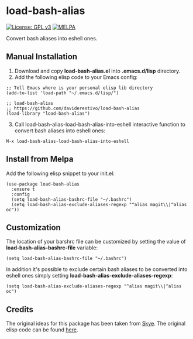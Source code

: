 # load-bash-alias

[![License: GPL v3](https://img.shields.io/badge/License-GPL%20v3-blue.svg)](https://www.gnu.org/licenses/gpl-3.0)
[![MELPA](https://melpa.org/packages/load-bash-alias-badge.svg)](https://melpa.org/#/load-bash-alias)

Convert bash aliases into eshell ones.

## Manual Installation

1. Download and copy **load-bash-alias.el** into
   **.emacs.d/lisp** directory.
2. Add the following elisp code to your Emacs config:

``` elisp
;; Tell Emacs where is your personal elisp lib directory
(add-to-list 'load-path "~/.emacs.d/lisp/")

;; load-bash-alias
;; https://github.com/daviderestivo/load-bash-alias
(load-library "load-bash-alias")
```

3. Call load-bash-alias-load-bash-alias-into-eshell interactive function to
   convert bash aliases into eshell ones:

```
M-x load-bash-alias-load-bash-alias-into-eshell
```

## Install from Melpa

Add the following elisp snippet to your init.el:

``` elisp
(use-package load-bash-alias
  :ensure t
  :config
  (setq load-bash-alias-bashrc-file "~/.bashrc")
  (setq load-bash-alias-exclude-aliases-regexp "^alias magit\\|^alias oc"))
```

## Customization

The location of your barshrc file can be customized by setting the
value of **load-bash-alias-bashrc-file** variable:

``` elisp
(setq load-bash-alias-bashrc-file "~/.bashrc")
```

In addition it's possible to exclude certain bash aliases to be converted into eshell ones simply setting **load-bash-alias-exclude-aliases-regexp**:

``` elisp
(setq load-bash-alias-exclude-aliases-regexp "^alias magit\\|^alias oc")
```

## Credits
The original ideas for this package has been taken from [Skye](http://skyefreeman.io/programming/emacs/2017/08/03/converting_bash_config_to_eshell.html). The original elisp code can be found [here](https://github.com/skyefreeman/.emacs.d/blob/master/custom/bash-to-eshell-aliases.el).
